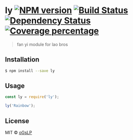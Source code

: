 # ly [![NPM version][npm-image]][npm-url] [![Build Status][travis-image]][travis-url] [![Dependency Status][daviddm-image]][daviddm-url] [![Coverage percentage][coveralls-image]][coveralls-url]
> fan yi module for lao bros

## Installation

```sh
$ npm install --save ly
```

## Usage

```js
const ly = require('ly');

ly('Rainbow');
```
## License

MIT © [oGsLP](oGsLP.github.io)


[npm-image]: https://badge.fury.io/js/ly.svg
[npm-url]: https://npmjs.org/package/ly
[travis-image]: https://travis-ci.org/oGsLP/ly.svg?branch=master
[travis-url]: https://travis-ci.org/oGsLP/ly
[daviddm-image]: https://david-dm.org/oGsLP/ly.svg?theme=shields.io
[daviddm-url]: https://david-dm.org/oGsLP/ly
[coveralls-image]: https://coveralls.io/repos/oGsLP/ly/badge.svg
[coveralls-url]: https://coveralls.io/r/oGsLP/ly

